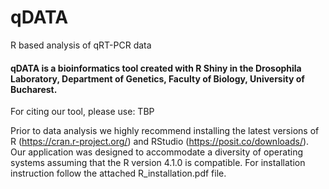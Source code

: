 # qDATA
R based analysis of qRT-PCR data


#### qDATA is a bioinformatics tool created with R Shiny in the Drosophila Laboratory, Department of Genetics, Faculty of Biology, University of Bucharest.

For citing our tool, please use: TBP


Prior to data analysis we highly recommend installing the latest versions of R (https://cran.r-project.org/) and RStudio (https://posit.co/downloads/). Our application was designed to accommodate a diversity of operating systems assuming that the R version 4.1.0 is compatible. For installation instruction follow the attached R_installation.pdf file.






